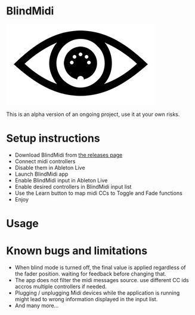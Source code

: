 
# BlindMidi
![Logo](https://github.com/boblemarin/BlindMidi/raw/master/Icon/eye.png)

This is an alpha version of an ongoing project, use it at your own risks.

# Setup instructions
- Download BlindMidi from [the releases page](https://github.com/boblemarin/BlindMidi/releases)
- Connect midi controllers
- Disable them in Ableton Live
- Launch BlindMidi app
- Enable BlindMidi input in Ableton Live
- Enable desired controllers in BlindMidi input list
- Use the Learn button to map midi CCs to Toggle and Fade functions
- Enjoy

# Usage


# Known bugs and limitations
- When blind mode is turned off, the final value is applied regardless of the fader position. waiting for feedback before changing that.
- The app does not filter the midi messages source. use different CC ids accros multiple controllers if needed.
- Plugging / unplugging Midi devices while the application is running might lead to wrong information displayed in the input list.
- And many more...
